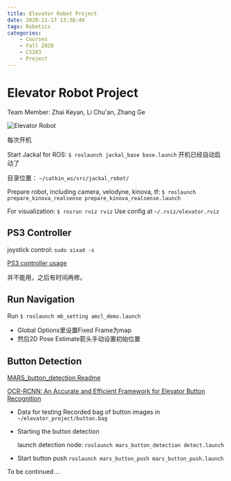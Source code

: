 ```yaml
---
title: Elevator Robot Project
date: 2020-11-17 13:38:49
tags: Robotics
categories:
    - Courses
    - Fall 2020
    - CS283
    - Project
---
```


# Elevator Robot Project

Team Member: Zhai Keyan, Li Chu'an, Zhang Ge

![Elevator Robot](Elevator_Robot.JPG)

每次开机

Start Jackal for ROS:
`$ roslaunch jackal_base base.launch` 开机已经自动启动了

目录位置：
`~/catkin_ws/src/jackal_robot/`

Prepare robot, including camera, velodyne, kinova, tf:
`$ roslaunch prepare_kinova_realsense prepare_kinova_realsense.launch`

For visualization:
`$ rosrun rviz rviz`
Use config at `~/.rviz/elevator.rviz`

## PS3 Controller
joystick control: `sudo sixad -s`

[PS3 controller usage](https://support.playstation.com/s/article/PS3-Pair-and-Assign-Controllers?language=en_US)

并不能用，之后有时间再修。


## Run Navigation
Run `$ roslaunch mb_setting amcl_demo.launch`

* Global Options里设置Fixed Frame为map
* 然后2D Pose Estimate箭头手动设置初始位置


## Button Detection
[MARS_button_detection Readme](https://star-center.shanghaitech.edu.cn/gitlab/MARS/MARS-Manipulation/mars_button_detection/-/blob/master/README.md)

[OCR-RCNN: An Accurate and Efficient Framework for Elevator Button Recognition](https://github.com/zhudelong/ocr-rcnn-v2)

* Data for testing
    Recorded bag of button images in `~/elevator_project/button.bag`

* Starting the button detection

    launch detection node: 
    `roslaunch mars_button_detection detect.launch`

* Start button push
    `roslaunch mars_button_push mars_button_push.launch`

To be continued ...